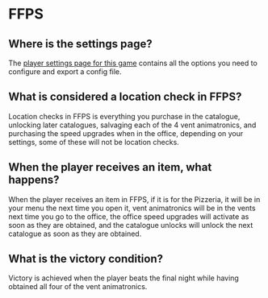 # FFPS

## Where is the settings page?

The [player settings page for this game](../player-settings) contains all the options you need to configure and export a
config file.

## What is considered a location check in FFPS?

Location checks in FFPS is everything you purchase in the catalogue, unlocking later catalogues, salvaging each of the 
4 vent animatronics, and purchasing the speed upgrades when in the office, depending on your settings, some of these 
will not be location checks.

## When the player receives an item, what happens?

When the player receives an item in FFPS, if it is for the Pizzeria, it will be in your menu the next time you open it, 
vent animatronics will be in the vents next time you go to the office, the office speed upgrades will activate as soon 
as they are obtained, and the catalogue unlocks will unlock the next catalogue as soon as they are obtained.

## What is the victory condition?

Victory is achieved when the player beats the final night while having obtained all four of the vent animatronics.